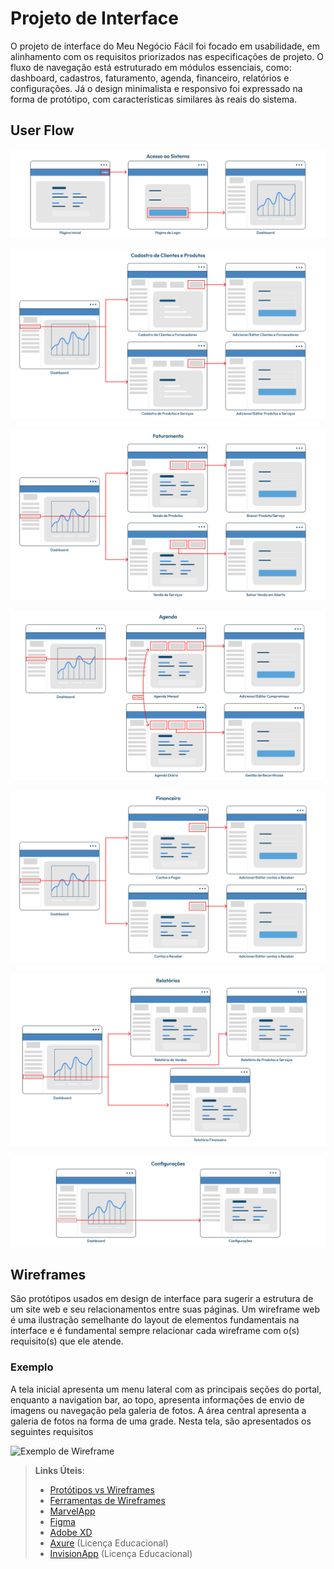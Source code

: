 
# Projeto de Interface

O projeto de interface do Meu Negócio Fácil foi focado em usabilidade, em alinhamento com os requisitos priorizados nas especificações de projeto. O fluxo de navegação está estruturado em módulos essenciais, como: dashboard, cadastros, faturamento, agenda, financeiro, relatórios e configurações. Já o design minimalista e responsivo foi expressado na forma de protótipo, com características similares às reais do sistema.

## User Flow

![Acesso](img/uf_acesso.png)


![Cadastro](img/uf_cadastros.png)

![Faturamento](img/uf_faturamento.png)



![Agenda](img/uf_agenda.png)


![Financeiro](img/uf_financeiro.png)

![Relatórios](img/uf_relatorios.png)


![Configurações](img/uf_configuracoes.png)


## Wireframes

São protótipos usados em design de interface para sugerir a estrutura de um site web e seu relacionamentos entre suas páginas. Um wireframe web é uma ilustração semelhante do layout de elementos fundamentais na interface e é fundamental sempre relacionar cada wireframe com o(s) requisito(s) que ele atende.

### Exemplo

A tela inicial apresenta um menu lateral com as principais seções do portal, enquanto a navigation bar, ao topo, apresenta informações de envio de imagens ou navegação pela galeria de fotos. A área central apresenta a galeria de fotos na forma de uma grade. Nesta tela, são apresentados os seguintes requisitos

![Exemplo de Wireframe](img/wireframe-example.png)

 
> **Links Úteis**:
> - [Protótipos vs Wireframes](https://www.nngroup.com/videos/prototypes-vs-wireframes-ux-projects/)
> - [Ferramentas de Wireframes](https://rockcontent.com/blog/wireframes/)
> - [MarvelApp](https://marvelapp.com/developers/documentation/tutorials/)
> - [Figma](https://www.figma.com/)
> - [Adobe XD](https://www.adobe.com/br/products/xd.html#scroll)
> - [Axure](https://www.axure.com/edu) (Licença Educacional)
> - [InvisionApp](https://www.invisionapp.com/) (Licença Educacional)
